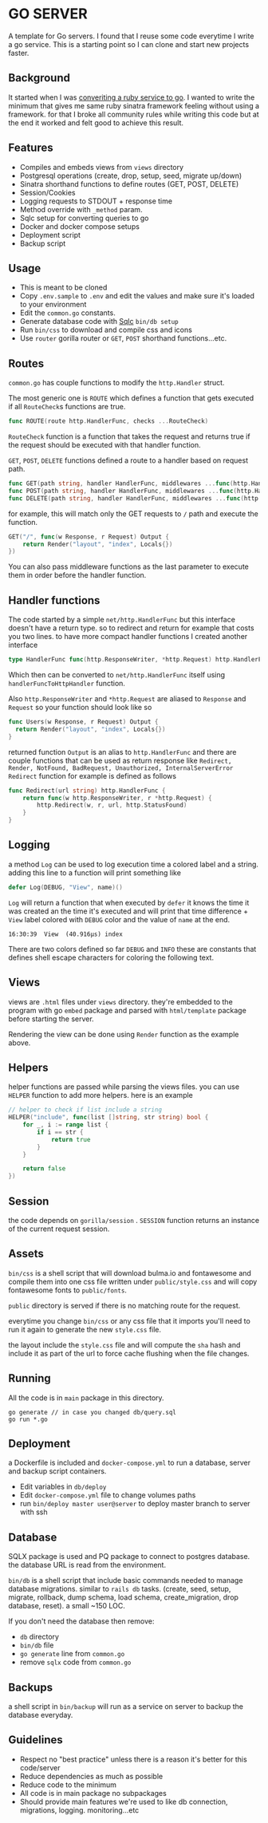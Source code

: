 GO SERVER
=========

A template for Go servers. I found that I reuse some code everytime I write a go service. This is a starting point so I can clone and start new projects faster.

## Background

It started when I was [converiting a ruby service to go](https://www.emadelsaid.com/converting-Ruby-sinatra-project-to-Go/). I wanted to write the minimum that gives me same ruby sinatra framework feeling without using a framework. for that I broke all community rules while writing this code but at the end it worked and felt good to achieve this result.

## Features

- Compiles and embeds views from `views` directory
- Postgresql operations (create, drop, setup, seed, migrate up/down)
- Sinatra shorthand functions to define routes (GET, POST, DELETE)
- Session/Cookies
- Logging requests to STDOUT + response time
- Method override with `_method` param.
- Sqlc setup for converting queries to go
- Docker and docker compose setups
- Deployment script
- Backup script

## Usage

- This is meant to be cloned
- Copy `.env.sample` to `.env` and edit the values and make sure it's loaded to your environment
- Edit the `common.go` constants.
- Generate database code with [Sqlc](main) `bin/db setup`
- Run `bin/css` to download and compile css and icons
- Use `router` gorilla router or `GET`, `POST` shorthand functions...etc.

## Routes

`common.go` has couple functions to modify the `http.Handler` struct.

The most generic one is `ROUTE` which defines a function that gets executed if all `RouteCheck`s functions are true.
```go
func ROUTE(route http.HandlerFunc, checks ...RouteCheck)
```
`RouteCheck` function is a function that takes the request and returns true if the request should be executed with that handler function.

`GET`, `POST`, `DELETE` functions defined a route to a handler based on request path.

```go
func GET(path string, handler HandlerFunc, middlewares ...func(http.HandlerFunc) http.HandlerFunc)
func POST(path string, handler HandlerFunc, middlewares ...func(http.HandlerFunc) http.HandlerFunc)
func DELETE(path string, handler HandlerFunc, middlewares ...func(http.HandlerFunc) http.HandlerFunc)
```

for example, this will match only the GET requests to `/` path and execute the function.

```go
GET("/", func(w Response, r Request) Output {
    return Render("layout", "index", Locals{})
})
```

You can also pass middleware functions as the last parameter to execute them in order before the handler function.


## Handler functions

The code started by a simple `net/http.HandlerFunc` but this interface doesn't have a return type. so to redirect and return for example that costs you two lines. to have more compact handler functions I created another interface

```go
type HandlerFunc func(http.ResponseWriter, *http.Request) http.HandlerFunc
```

Which then can be converted to `net/http.HandlerFunc` itself using `handlerFuncToHttpHandler` function.

Also `http.ResponseWriter` and `*http.Request` are aliased to `Response` and `Request` so your function should look like so


```go
func Users(w Response, r Request) Output {
  return Render("layout", "index", Locals{})
}
```

returned function `Output` is an alias to `http.HandlerFunc` and there are couple functions that can be used as return response like `Redirect, Render, NotFound, BadRequest, Unauthorized, InternalServerError` `Redirect` function for example is defined as follows


```go
func Redirect(url string) http.HandlerFunc {
	return func(w http.ResponseWriter, r *http.Request) {
		http.Redirect(w, r, url, http.StatusFound)
	}
}
```

## Logging

a method `Log` can be used to log execution time a colored label and a string. adding this line to a function will print something like

```go
defer Log(DEBUG, "View", name)()
```

`Log` will return a function that when executed by `defer` it knows the time it was created an the time it's executed and will print that time difference + `View` label colored with `DEBUG` color and the value of `name` at the end.

```
16:30:39  View  (40.916µs) index
```

There are two colors defined so far `DEBUG` and `INFO` these are constants that defines shell escape characters for coloring the following text.


## Views

views are `.html` files under `views` directory. they're embedded to the program with go `embed` package and parsed with `html/template` package before starting the server.

Rendering the view can be done using `Render` function as the example above.


## Helpers

helper functions are passed while parsing the views files. you can use `HELPER` function to add more helpers. here is an example

```go
// helper to check if list include a string
HELPER("include", func(list []string, str string) bool {
    for _, i := range list {
        if i == str {
            return true
        }
    }

    return false
})
```

## Session

the code depends on `gorilla/session` . `SESSION` function returns an instance of the current request session.

## Assets

`bin/css` is a shell script that will download bulma.io and fontawesome and compile them into one css file written under `public/style.css` and will copy fontawesome fonts to `public/fonts`.

`public` directory is served if there is no matching route for the request.

everytime you change `bin/css` or any css file that it imports you'll need to run it again to generate the new `style.css` file.

the layout include the `style.css` file and will compute the `sha` hash and include it as part of the url to force cache flushing when the file changes.

## Running

All the code is in `main` package in this directory.

```
go generate // in case you changed db/query.sql
go run *.go
```

## Deployment

a Dockerfile is included and `docker-compose.yml` to run a database, server and backup script containers.

- Edit variables in `db/deploy`
- Edit `docker-compose.yml` file to change volumes paths
- run `bin/deploy master user@server` to deploy master branch to server with ssh

## Database

SQLX package is used and PQ package to connect to postgres database. the database URL is read from the environment.

`bin/db` is a shell script that include basic commands needed to manage database migrations. similar to `rails db` tasks. (create, seed, setup, migrate, rollback, dump schema, load schema, create_migration, drop database, reset). a small ~150 LOC.

If you don't need the database then remove:

- `db` directory
- `bin/db` file
- `go generate` line from `common.go`
- remove `sqlx` code from `common.go`

## Backups

a shell script in `bin/backup` will run as a service on server to backup the database everyday.

## Guidelines

- Respect no "best practice" unless there is a reason it's better for this code/server
- Reduce dependencies as much as possible
- Reduce code to the minimum
- All code is in main package no subpackages
- Should provide main features we're used to like db connection, migrations, logging. monitoring...etc
